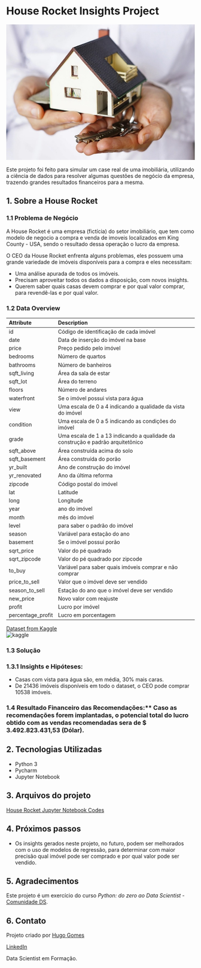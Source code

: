 # House Rocket Insights Project
![alt text](https://github.com/8ugo/House_Rocket_Insights_Project/blob/main/cover-img.jpeg)

Este projeto foi feito para simular um case real de uma imobiliária, utilizando a ciência de dados para resolver algumas questões de negócio da empresa, trazendo grandes resultados financeiros para a mesma.

## 1. Sobre a House Rocket
### 1.1 Problema de Negócio
A House Rocket é uma empresa (fictícia) do setor imobiliário, que tem como modelo de negocio a compra e venda de imoveis localizados em King County - USA, sendo o resultado dessa operação o lucro da empresa.

O CEO da House Rocket enfrenta alguns problemas, eles possuem uma grande variedade de imóveis disponíveis para a compra e eles necessitam: 
- Uma análise apurada de todos os imóveis.
- Precisam aproveitar todos os dados a disposição, com novos insights.
- Querem saber quais casas devem comprar e por qual valor comprar, para revendê-las e por qual valor.

### 1.2 Data Overview
| Attribute | Description |
| :----- | :----- |
| id | Código de identificação de cada imóvel |
| date | Data de inserção do imóvel na base |
| price | Preço pedido pelo imóvel |
| bedrooms | Número de quartos |
| bathrooms | Número de banheiros |
| sqft_living | Área da sala de estar |
| sqft_lot | Área do terreno |
| floors | Número de andares |
| waterfront | Se o imóvel possui vista para água |
| view | Uma escala de 0 a 4 indicando a qualidade da vista do imóvel |
| condition | Uma escala de 0 a 5 indicando as condições do imóvel |
| grade | Uma escala de 1 a 13 indicando a qualidade da construção e padrão arquitetônico |
| sqft_above | Área construída acima do solo |
| sqft_basement | Área construída do porão |
| yr_built | Ano de construção do imóvel |
| yr_renovated | Ano da última reforma |
| zipcode | Código postal do imóvel |
| lat | Latitude |
| long | Longitude |
| year | ano do imóvel |
| month | mês do imóvel |
| level | para saber o padrão do imóvel |
| season | Variável para estação do ano |
| basement | Se o imóvel possui porão |
| sqrt_price | Valor do pé quadrado |
| sqrt_zipcode | Valor do pé quadrado por zipcode |
| to_buy | Variável para saber quais imóveis comprar e não comprar |
| price_to_sell | Valor que o imóvel deve ser vendido |
| season_to_sell | Estação do ano que o imóvel deve ser vendido |
| new_price | Novo valor com reajuste |
| profit | Lucro por imóvel |
| percentage_profit | Lucro em porcentagem |

[Dataset from Kaggle](https://www.kaggle.com/harlfoxem/housesalesprediction)  
![kaggle](https://img.shields.io/badge/Kaggle-20BEFF?style=for-the-badge&logo=Kaggle&logoColor=white)

### 1.3 Solução
### 1.3.1 Insights e Hipóteses:
- Casas com vista para água são, em média, 30% mais caras.
- De 21436 imóveis disponíveis em todo o dataset, o CEO pode comprar 10538 imóveis.

### 1.4 Resultado Financeiro das Recomendações:** Caso as recomendações forem implantadas, o potencial total do lucro obtido com as vendas recomendadas sera de $ 3.492.823.431,53 (Dólar).

## 2. Tecnologias Utilizadas
- Python 3
- Pycharm
- Jupyter Notebook

## 3. Arquivos do projeto
 [House Rocket Jupyter Notebook Codes](https://github.com/8ugo/House_Rocket_Insights_Project/blob/main/House_Rocket_Project.ipynb)
 
## 4. Próximos passos
- Os insights gerados neste projeto, no futuro, podem ser melhorados com o uso de modelos de regressão, para determinar com maior precisão qual imóvel pode ser comprado e por qual valor pode ser vendido.

## 5. Agradecimentos
Este projeto é um exercício do curso *Python: do zero ao Data Scientist* - [Comunidade DS](https://www.comunidadedatascience.com/comunidade-ds/).

## 6. Contato
Projeto criado por [Hugo Gomes](https://www.linkedin.com/in/hugofgomes/)

[LinkedIn](https://www.linkedin.com/in/hugofgomes/)

Data Scientist em Formação.
